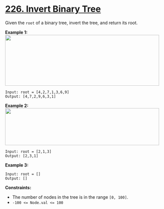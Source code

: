 # [226. Invert Binary Tree](https://leetcode.com/problems/invert-binary-tree/)

Given the `root` of a binary tree, invert the tree, and return its root.

**Example 1:** 
<br>
<img alt="" src="https://assets.leetcode.com/uploads/2021/03/14/invert1-tree.jpg" style="width: 500px; height: 165px;">

```
Input: root = [4,2,7,1,3,6,9]
Output: [4,7,2,9,6,3,1]
```

**Example 2:** 
<br>
<img alt="" src="https://assets.leetcode.com/uploads/2021/03/14/invert2-tree.jpg" style="width: 500px; height: 120px;">

```
Input: root = [2,1,3]
Output: [2,3,1]
```

**Example 3:** 

```
Input: root = []
Output: []
```

**Constraints:** 

- The number of nodes in the tree is in the range `[0, 100]`.
- `-100 <= Node.val <= 100`